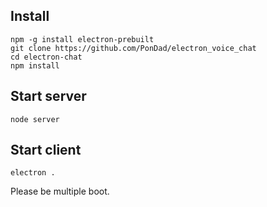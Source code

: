 ## Install

```
npm -g install electron-prebuilt
git clone https://github.com/PonDad/electron_voice_chat
cd electron-chat
npm install
```

## Start server

```
node server
```

## Start client

```
electron .
```

Please be multiple boot.
